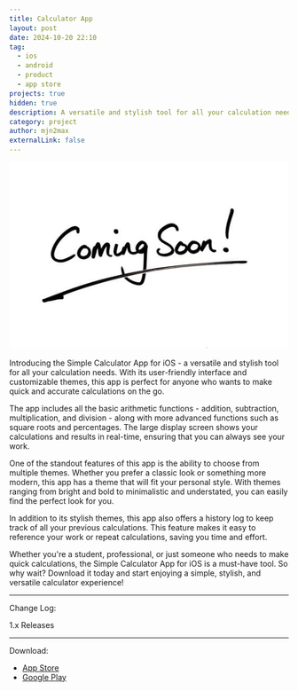 ```yaml
---
title: Calculator App
layout: post
date: 2024-10-20 22:10
tag:
  - ios
  - android
  - product
  - app store
projects: true
hidden: true
description: A versatile and stylish tool for all your calculation needs
category: project
author: mjn2max
externalLink: false
---
```


![Screenshot](../assets/images/coming-soon.jpg)

Introducing the Simple Calculator App for iOS - a versatile and stylish tool for all your calculation needs. With its user-friendly interface and customizable themes, this app is perfect for anyone who wants to make quick and accurate calculations on the go.

The app includes all the basic arithmetic functions - addition, subtraction, multiplication, and division - along with more advanced functions such as square roots and percentages. The large display screen shows your calculations and results in real-time, ensuring that you can always see your work.

One of the standout features of this app is the ability to choose from multiple themes. Whether you prefer a classic look or something more modern, this app has a theme that will fit your personal style. With themes ranging from bright and bold to minimalistic and understated, you can easily find the perfect look for you.

In addition to its stylish themes, this app also offers a history log to keep track of all your previous calculations. This feature makes it easy to reference your work or repeat calculations, saving you time and effort.

Whether you're a student, professional, or just someone who needs to make quick calculations, the Simple Calculator App for iOS is a must-have tool. So why wait? Download it today and start enjoying a simple, stylish, and versatile calculator experience!

---

Change Log:

1.x Releases

---

Download:

- [App Store](https://mjn2max.github.io/calculator-app)
- [Google Play](https://mjn2max.github.io/calculator-app)
